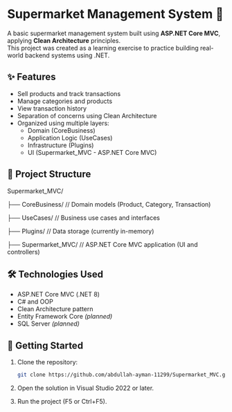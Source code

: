 # Supermarket Management System 🛒

A basic supermarket management system built using **ASP.NET Core MVC**, applying **Clean Architecture** principles.  
This project was created as a learning exercise to practice building real-world backend systems using .NET.

## ✨ Features

- Sell products and track transactions
- Manage categories and products
- View transaction history
- Separation of concerns using Clean Architecture
- Organized using multiple layers:
  - Domain (CoreBusiness)
  - Application Logic (UseCases)
  - Infrastructure (Plugins)
  - UI (Supermarket_MVC - ASP.NET Core MVC)

## 🧱 Project Structure

Supermarket_MVC/

├── CoreBusiness/ // Domain models (Product, Category, Transaction)

├── UseCases/ // Business use cases and interfaces

├── Plugins/ // Data storage (currently in-memory)

├── Supermarket_MVC/ // ASP.NET Core MVC application (UI and controllers)


## 🛠 Technologies Used

- ASP.NET Core MVC (.NET 8)
- C# and OOP
- Clean Architecture pattern
- Entity Framework Core *(planned)*
- SQL Server *(planned)*

## 🚀 Getting Started

1. Clone the repository:
   ```bash
   git clone https://github.com/abdullah-ayman-11299/Supermarket_MVC.git
   
2. Open the solution in Visual Studio 2022 or later.

3. Run the project (F5 or Ctrl+F5).
